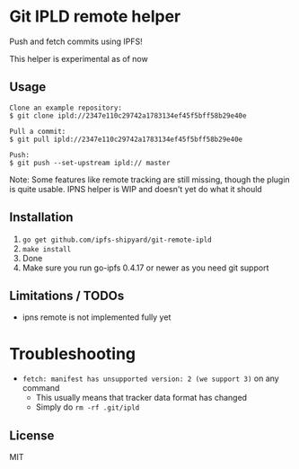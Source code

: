 # Git IPLD remote helper

Push and fetch commits using IPFS!

This helper is experimental as of now

## Usage
```
Clone an example repository:
$ git clone ipld://2347e110c29742a1783134ef45f5bff58b29e40e

Pull a commit:
$ git pull ipld://2347e110c29742a1783134ef45f5bff58b29e40e

Push:
$ git push --set-upstream ipld:// master
```

Note: Some features like remote tracking are still missing, though the plugin is
quite usable. IPNS helper is WIP and doesn't yet do what it should

## Installation
1. `go get github.com/ipfs-shipyard/git-remote-ipld`
2. `make install`
3. Done
5. Make sure you run go-ipfs 0.4.17 or newer as you need git support

## Limitations / TODOs
* ipns remote is not implemented fully yet

# Troubleshooting
* `fetch: manifest has unsupported version: 2 (we support 3)` on any command
  - This usually means that tracker data format has changed
  - Simply do `rm -rf .git/ipld`

## License
MIT
